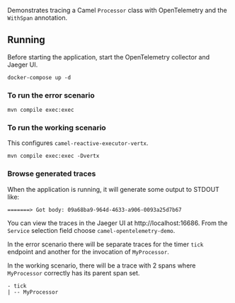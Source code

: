 Demonstrates tracing a Camel `Processor` class with OpenTelemetry and the `WithSpan` annotation.

## Running

Before starting the application, start the OpenTelemetry collector and Jaeger UI.

```shell
docker-compose up -d
```

### To run the error scenario

```shell
mvn compile exec:exec
```

### To run the working scenario

This configures `camel-reactive-executor-vertx`.

```shell
mvn compile exec:exec -Dvertx
```

### Browse generated traces

When the application is running, it will generate some output to STDOUT like:

```
=======> Got body: 09a68ba9-964d-4633-a906-0093a25d7b67
```

You can view the traces in the Jaeger UI at http://localhost:16686. From the `Service` selection field choose `camel-opentelemetry-demo`.

In the error scenario there will be separate traces for the timer `tick` endpoint and another for the invocation of `MyProcessor`.

In the working scenario, there will be a trace with 2 spans where `MyProcessor` correctly has its parent span set.

```
- tick
| -- MyProcessor
```
